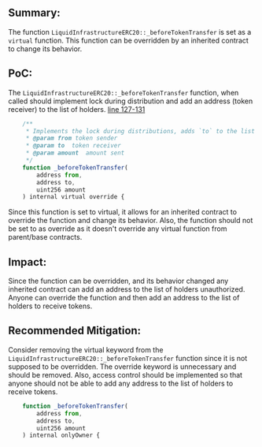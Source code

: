 ## Summary:
 The function `LiquidInfrastructureERC20::_beforeTokenTransfer` is set as a `virtual` function. This function can be overridden by an inherited contract to change its behavior.

## PoC: 
The `LiquidInfrastructureERC20::_beforeTokenTransfer` function, when called should implement lock during distribution and add an address (token receiver) to the list of holders.
[line 127-131](https://github.com/code-423n4/2024-02-althea-liquid-infrastructure/blob/2b26c04f0448505635210416bef9d3ce96391b16/liquid-infrastructure/contracts/LiquidInfrastructureERC20.sol#L127-L131)



```javascript
    /**
     * Implements the lock during distributions, adds `to` to the list of holders when needed
     * @param from token sender
     * @param to  token receiver
     * @param amount  amount sent
     */
    function _beforeTokenTransfer(
        address from,
        address to,
        uint256 amount
    ) internal virtual override {
```

Since this function is set to virtual, it allows for an inherited contract to override the function and change its behavior. Also, the function should not be set to as override as it doesn't override any virtual function from parent/base contracts.

## Impact: 
Since the function can be overridden, and its behavior changed any inherited contract can add an address to the list of holders unauthorized. Anyone can override the function and then add an address to the list of holders to receive tokens.

## Recommended Mitigation:
 Consider removing the virtual keyword from the `LiquidInfrastructureERC20::_beforeTokenTransfer`  function since it is not supposed to be overridden. The override keyword is unnecessary and should be removed. Also, access control should be implemented so that anyone should not be able to add any address to the list of holders to receive tokens.

```javascript
    function _beforeTokenTransfer(
        address from,
        address to,
        uint256 amount
    ) internal onlyOwner {
```